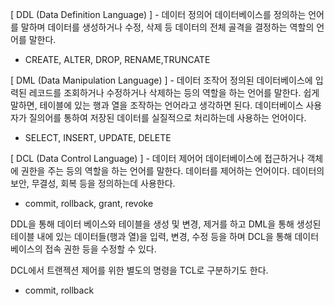 [ DDL (Data Definition Language) ] - 데이터 정의어
데이터베이스를 정의하는 언어를 말하며 데이터를 생성하거나 수정, 삭제 등 데이터의 전체 골격을 결정하는 역할의 언어를 말한다.
- CREATE, ALTER, DROP, RENAME,TRUNCATE 

[ DML (Data Manipulation Language) ] - 데이터 조작어
정의된 데이터베이스에 입력된 레코드를 조회하거나 수정하거나 삭제하는 등의 역할을 하는 언어를 말한다.
쉽게 말하면, 테이블에 있는 행과 열을 조작하는 언어라고 생각하면 된다. 
데이터베이스 사용자가 질의어를 통하여 저장된 데이터를 실질적으로 처리하는데 사용하는 언어이다.
- SELECT, INSERT, UPDATE, DELETE 

[ DCL (Data Control Language) ] - 데이터 제어어
데이터베이스에 접근하거나 객체에 권한을 주는 등의 역할을 하는 언어를 말한다.
데이터를 제어하는 언어이다. 
데이터의 보안, 무결성, 회복 등을 정의하는데 사용한다.
- commit, rollback, grant, revoke

DDL을 통해 데이터 베이스와 테이블을 생성 및 변경, 제거를 하고
DML을 통해 생성된 테이블 내에 있는 데이터들(행과 열)을 입력, 변경, 수정 등을 하며
DCL을 통해 데이터베이스의 접속 권한 등을 수정할 수 있다.

DCL에서 트랜젝션 제어를 위한 별도의 명령을 TCL로 구분하기도 한다.
- commit, rollback
